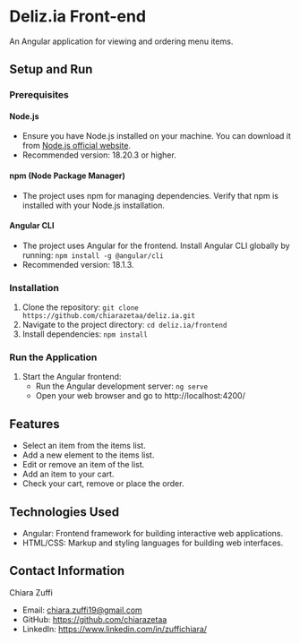 # Deliz.ia Front-end

An Angular application for viewing and ordering menu items.

## Setup and Run

### Prerequisites
#### Node.js
- Ensure you have Node.js installed on your machine. You can download it from [Node.js official website](https://nodejs.org/).
- Recommended version: 18.20.3 or higher.
#### npm (Node Package Manager)
- The project uses npm for managing dependencies. Verify that npm is installed with your Node.js installation.
#### Angular CLI
- The project uses Angular for the frontend. Install Angular CLI globally by running: `npm install -g @angular/cli`
- Recommended version: 18.1.3.

### Installation
1. Clone the repository: `git clone https://github.com/chiarazetaa/deliz.ia.git`
2. Navigate to the project directory: `cd deliz.ia/frontend`
3. Install dependencies: `npm install`

### Run the Application
1. Start the Angular frontend:
   - Run the Angular development server: `ng serve`
   - Open your web browser and go to http://localhost:4200/

## Features
- Select an item from the items list.
- Add a new element to the items list.
- Edit or remove an item of the list.
- Add an item to your cart.
- Check your cart, remove or place the order.

## Technologies Used
- Angular: Frontend framework for building interactive web applications.
- HTML/CSS: Markup and styling languages for building web interfaces.

## Contact Information
Chiara Zuffi
- Email: chiara.zuffi19@gmail.com
- GitHub: https://github.com/chiarazetaa
- LinkedIn: https://www.linkedin.com/in/zuffichiara/
